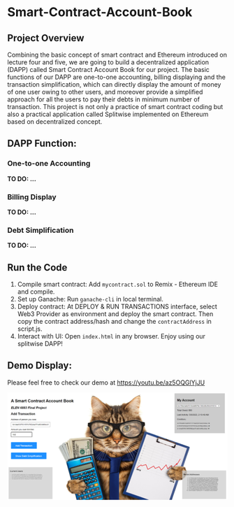 # Smart-Contract-Account-Book

## Project Overview

Combining the basic concept of smart contract and Ethereum introduced on lecture four and five, we are going to build a decentralized application (DAPP) called Smart Contract Account Book for our project. The basic functions of our DAPP are one-to-one accounting, billing displaying and the transaction simplification, which can directly display the amount of money of one user owing to other users, and moreover provide a simplified approach for all the users to pay their debts in minimum number of transaction. This project is not only a practice of smart contract coding but also a practical application called Splitwise implemented on Ethereum based on decentralized concept.

## DAPP Function:

### One-to-one Accounting

**TO DO: ...**

### Billing Display

**TO DO: ...**

### Debt Simplification

**TO DO: ...**

## Run the Code

1. Compile smart contract: Add `mycontract.sol` to Remix - Ethereum IDE and compile.
2. Set up Ganache: Run `ganache-cli` in local terminal.
3. Deploy contract: At DEPLOY & RUN TRANSACTIONS interface, select Web3 Provider as environment and deploy the smart contract. Then copy the contract address/hash and change the `contractAddress` in script.js.
4. Interact with UI: Open `index.html` in any browser. Enjoy using our splitwise DAPP!

## Demo Display:

Please feel free to check our demo at https://youtu.be/az5OQGlYjJU

![](UI.PNG)
